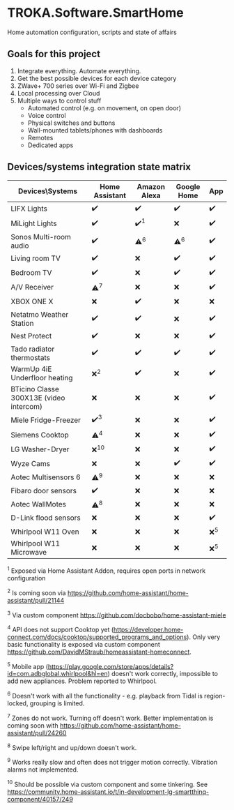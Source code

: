 # TROKA.Software.SmartHome
Home automation configuration, scripts and state of affairs


## Goals for this project

1. Integrate everything. Automate everything.
2. Get the best possible devices for each device category
3. ZWave+ 700 series over Wi-Fi and Zigbee
4. Local processing over Cloud
5. Multiple ways to control stuff
    - Automated control (e.g. on movement, on open door)
    - Voice control
    - Physical switches and buttons
    - Wall-mounted tablets/phones with dashboards
    - Remotes
    - Dedicated apps


## Devices/systems integration state matrix

| Devices\Systems 	| Home Assistant 	| Amazon Alexa 	| Google Home 	| App 	|
|-----------------	|----------------	|--------------	|-------------	|--------------	|
| LIFX Lights     	|:heavy_check_mark:|:heavy_check_mark:|:heavy_check_mark:|:heavy_check_mark:|
| MiLight Lights   	|:heavy_check_mark:|:heavy_check_mark:<sup>1</sup>|:x:|:heavy_check_mark:|
| Sonos Multi-room audio|:heavy_check_mark:|:warning:<sup>6</sup>|:warning:<sup>6</sup>|:heavy_check_mark:|
| Living room TV|:heavy_check_mark:|:x:|:heavy_check_mark:|:heavy_check_mark:|
| Bedroom TV|:heavy_check_mark:|:x:|:heavy_check_mark:|:heavy_check_mark:|
| A/V Receiver|:warning:<sup>7</sup>|:x:|:x:|:heavy_check_mark:|
| XBOX ONE X|:x:|:heavy_check_mark:|:x:|:x:|
| Netatmo Weather Station|:heavy_check_mark:|:heavy_check_mark:|:x:|:heavy_check_mark:|
| Nest Protect|:heavy_check_mark:|:x:|:x:|:heavy_check_mark:|
|Tado radiator thermostats|:heavy_check_mark:|:heavy_check_mark:|:heavy_check_mark:|:heavy_check_mark:|
|WarmUp 4iE Underfloor heating|:x:<sup>2</sup>|:heavy_check_mark:|:x:|:heavy_check_mark:|
|BTicino Classe 300X13E (video intercom)|:x:|:x:|:x:|:heavy_check_mark:|
|Miele Fridge-Freezer|:heavy_check_mark:<sup>3</sup>|:x:|:x:|:heavy_check_mark:|
|Siemens Cooktop|:warning:<sup>4</sup>|:x:|:x:|:heavy_check_mark:|
|LG Washer-Dryer|:x:<sup>10</sup>|:x:|:x:|:heavy_check_mark:|
|Wyze Cams|:x:|:x:|:heavy_check_mark:|:heavy_check_mark:|
|Aotec Multisensors 6|:warning:<sup>9</sup>|:x:|:x:|:x:|
|Fibaro door sensors|:heavy_check_mark:|:x:|:x:|:x:|
|Aotec WallMotes|:warning:<sup>8</sup>|:x:|:x:|:x:|
|D-Link flood sensors|:x:|:x:|:x:|:heavy_check_mark:|
|Whirlpool W11 Oven|:x:|:x:|:x:|:x:<sup>5</sup>|
|Whirlpool W11 Microwave|:x:|:x:|:x:|:x:<sup>5</sup>|





<sup>1</sup> Exposed via Home Assistant Addon, requires open ports in network configuration


<sup>2</sup> Is coming soon via https://github.com/home-assistant/home-assistant/pull/21144


<sup>3</sup> Via custom component https://github.com/docbobo/home-assistant-miele

<sup>4</sup> API does not support Cooktop yet (https://developer.home-connect.com/docs/cooktop/supported_programs_and_options). Only very basic functionality is exposed via custom component https://github.com/DavidMStraub/homeassistant-homeconnect.

<sup>5</sup> Mobile app (https://play.google.com/store/apps/details?id=com.adbglobal.whirlpool&hl=en) doesn't work correctly, impossible to add new appliances. Problem reported to Whirlpool.


<sup>6</sup> Doesn't work with all the functionality - e.g. playback from Tidal is region-locked, grouping is limited.

<sup>7</sup> Zones do not work. Turning off doesn't work. Better implementation is coming soon with https://github.com/home-assistant/home-assistant/pull/24260

<sup>8</sup> Swipe left/right and up/down doesn't work.

<sup>9</sup> Works really slow and often does not trigger motion correctly. Vibration alarms not implemented.


<sup>10</sup> Should be possible via custom component and some tinkering. See https://community.home-assistant.io/t/in-development-lg-smartthinq-component/40157/249
